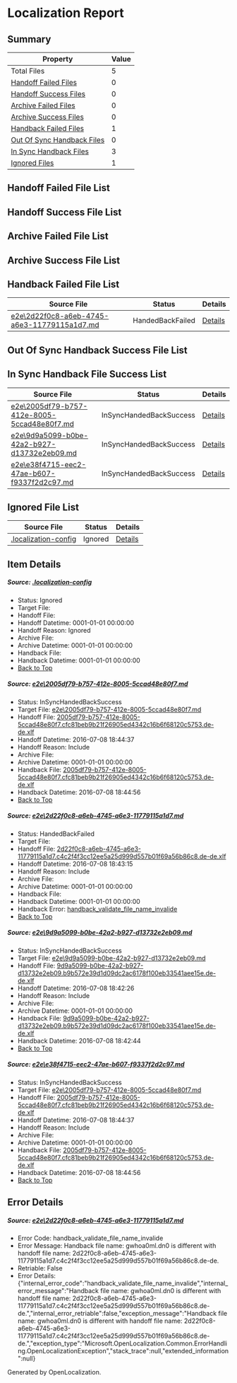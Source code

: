 # <a name='report-top'></a> Localization Report

## Summary
 Property | Value 
 -------- | ----- 
 Total Files | 5
[ Handoff Failed Files ](#handoff-failed-list)| 0
[ Handoff Success Files ](#handoff-success-list)| 0
[ Archive Failed Files ](#archive-failed-list)| 0
[ Archive Success Files ](#archive-success-list)| 0
[ Handback Failed Files ](#handback-failed-list)| 1
[ Out Of Sync Handback Files ](#outofsync-handback-success-list)| 0
[ In Sync Handback Files ](#insync-handback-success-list)| 3
[ Ignored Files ](#ignored-list)| 1

## <a name='handoff-failed-list'></a> Handoff Failed File List

## <a name='handoff-success-list'></a> Handoff Success File List

## <a name='archive-failed-list'></a> Archive Failed File List

## <a name='archive-success-list'></a> Archive Success File List

## <a name='handback-failed-list'></a> Handback Failed File List
 Source File | Status | Details 
 ----------- | ------ | ------- 
 [e2e\2d22f0c8-a6eb-4745-a6e3-11779115a1d7.md](https://github.com/OpenLocalizationTestOrg/oltest/blob/4dc2b434be8174007a0424edb50176b1fcefcf55/e2e/2d22f0c8-a6eb-4745-a6e3-11779115a1d7.md) | HandedBackFailed | [Details](#89dbe36c276717be5a5a523ca1fcd0789aa5d2352)

## <a name='outofsync-handback-success-list'></a> Out Of Sync Handback Success File List

## <a name='insync-handback-success-list'></a> In Sync Handback File Success List
 Source File | Status | Details 
 ----------- | ------ | ------- 
 [e2e\2005df79-b757-412e-8005-5ccad48e80f7.md](https://github.com/OpenLocalizationTestOrg/oltest/blob/f959ef5277caef304c24742a9937f657e70bc940/e2e/2005df79-b757-412e-8005-5ccad48e80f7.md) | InSyncHandedBackSuccess | [Details](#e9f85fc28e2e1f1038066b6c01a99e6449b9abb31)
 [e2e\9d9a5099-b0be-42a2-b927-d13732e2eb09.md](https://github.com/OpenLocalizationTestOrg/oltest/blob/8f1c7a6febe14ac9917e3a42694cf12d57d98683/e2e/9d9a5099-b0be-42a2-b927-d13732e2eb09.md) | InSyncHandedBackSuccess | [Details](#8b28247154487463fe2b19c3a25ae0736b599c373)
 [e2e\e38f4715-eec2-47ae-b607-f9337f2d2c97.md](https://github.com/OpenLocalizationTestOrg/oltest/blob/f959ef5277caef304c24742a9937f657e70bc940/e2e/e38f4715-eec2-47ae-b607-f9337f2d2c97.md) | InSyncHandedBackSuccess | [Details](#e9f85fc28e2e1f1038066b6c01a99e6449b9abb34)

## <a name='ignored-list'></a> Ignored File List
 Source File | Status | Details 
 ----------- | ------ | ------- 
 [.localization-config](https://github.com/OpenLocalizationTestOrg/oltest/blob/f959ef5277caef304c24742a9937f657e70bc940/.localization-config) | Ignored | [Details](#3d4f252ac210baf56311d7e97dcc2db10974dbd20)

## Item Details
##### <a name='3d4f252ac210baf56311d7e97dcc2db10974dbd20'></a> Source: [.localization-config](https://github.com/OpenLocalizationTestOrg/oltest/blob/f959ef5277caef304c24742a9937f657e70bc940/.localization-config)
* Status: Ignored
* Target File: 
* Handoff File: 
* Handoff Datetime: 0001-01-01 00:00:00
* Handoff Reason: Ignored
* Archive File: 
* Archive Datetime: 0001-01-01 00:00:00
* Handback File: 
* Handback Datetime: 0001-01-01 00:00:00
* [Back to Top](#report-top)

##### <a name='e9f85fc28e2e1f1038066b6c01a99e6449b9abb31'></a> Source: [e2e\2005df79-b757-412e-8005-5ccad48e80f7.md](https://github.com/OpenLocalizationTestOrg/oltest/blob/f959ef5277caef304c24742a9937f657e70bc940/e2e/2005df79-b757-412e-8005-5ccad48e80f7.md)
* Status: InSyncHandedBackSuccess
* Target File: [e2e\2005df79-b757-412e-8005-5ccad48e80f7.md](https://github.com/OpenLocalizationTestOrg/oltest-dede-fly/blob/f17e913d821583024256e29cccf5ba4931830983/e2e/2005df79-b757-412e-8005-5ccad48e80f7.md)
* Handoff File: [2005df79-b757-412e-8005-5ccad48e80f7.cfc81beb9b21f26905ed4342c16b6f68120c5753.de-de.xlf](https://github.com/OpenLocalizationTestOrg/olhandoff-e2e/blob/610740ea83761cc64d580685267181a7925122e7/ol-handoff/OpenLocalizationTestOrg/oltest-dede-fly/ci/ht/2005df79-b757-412e-8005-5ccad48e80f7.cfc81beb9b21f26905ed4342c16b6f68120c5753.de-de.xlf)
* Handoff Datetime: 2016-07-08 18:44:37
* Handoff Reason: Include
* Archive File: 
* Archive Datetime: 0001-01-01 00:00:00
* Handback File: [2005df79-b757-412e-8005-5ccad48e80f7.cfc81beb9b21f26905ed4342c16b6f68120c5753.de-de.xlf](https://github.com/OpenLocalizationTestOrg/olhandback-e2e/blob/fc07f178663b6aa8bfea33f97c2fa72227c0db21/ol-handback/OpenLocalizationTestOrg/oltest-dede-fly/ci/ht/2005df79-b757-412e-8005-5ccad48e80f7.cfc81beb9b21f26905ed4342c16b6f68120c5753.de-de.xlf)
* Handback Datetime: 2016-07-08 18:44:56
* [Back to Top](#report-top)

##### <a name='89dbe36c276717be5a5a523ca1fcd0789aa5d2352'></a> Source: [e2e\2d22f0c8-a6eb-4745-a6e3-11779115a1d7.md](https://github.com/OpenLocalizationTestOrg/oltest/blob/4dc2b434be8174007a0424edb50176b1fcefcf55/e2e/2d22f0c8-a6eb-4745-a6e3-11779115a1d7.md)
* Status: HandedBackFailed
* Target File: 
* Handoff File: [2d22f0c8-a6eb-4745-a6e3-11779115a1d7.c4c2f4f3cc12ee5a25d999d557b01f69a56b86c8.de-de.xlf](https://github.com/OpenLocalizationTestOrg/olhandoff-e2e/blob/7a519aa6008c2e2d7cdb148e210d1671a48aa7d8/ol-handoff/OpenLocalizationTestOrg/oltest-dede-fly/ci/ht/2d22f0c8-a6eb-4745-a6e3-11779115a1d7.c4c2f4f3cc12ee5a25d999d557b01f69a56b86c8.de-de.xlf)
* Handoff Datetime: 2016-07-08 18:43:15
* Handoff Reason: Include
* Archive File: 
* Archive Datetime: 0001-01-01 00:00:00
* Handback File: 
* Handback Datetime: 0001-01-01 00:00:00
* Handback Error: [handback_validate_file_name_invalide](#89dbe36c276717be5a5a523ca1fcd0789aa5d2352handback_validate_file_name_invalide)
* [Back to Top](#report-top)

##### <a name='8b28247154487463fe2b19c3a25ae0736b599c373'></a> Source: [e2e\9d9a5099-b0be-42a2-b927-d13732e2eb09.md](https://github.com/OpenLocalizationTestOrg/oltest/blob/8f1c7a6febe14ac9917e3a42694cf12d57d98683/e2e/9d9a5099-b0be-42a2-b927-d13732e2eb09.md)
* Status: InSyncHandedBackSuccess
* Target File: [e2e\9d9a5099-b0be-42a2-b927-d13732e2eb09.md](https://github.com/OpenLocalizationTestOrg/oltest-dede-fly/blob/f5755fae8fb6154ceda88420649f9f7651d52d09/e2e/9d9a5099-b0be-42a2-b927-d13732e2eb09.md)
* Handoff File: [9d9a5099-b0be-42a2-b927-d13732e2eb09.b9b572e39d1d09dc2ac6178f100eb33541aee15e.de-de.xlf](https://github.com/OpenLocalizationTestOrg/olhandoff-e2e/blob/f28ff6071bb04a71d43cb7b41ed0a6ccf3c350d8/ol-handoff/OpenLocalizationTestOrg/oltest-dede-fly/ci/ht/9d9a5099-b0be-42a2-b927-d13732e2eb09.b9b572e39d1d09dc2ac6178f100eb33541aee15e.de-de.xlf)
* Handoff Datetime: 2016-07-08 18:42:26
* Handoff Reason: Include
* Archive File: 
* Archive Datetime: 0001-01-01 00:00:00
* Handback File: [9d9a5099-b0be-42a2-b927-d13732e2eb09.b9b572e39d1d09dc2ac6178f100eb33541aee15e.de-de.xlf](https://github.com/OpenLocalizationTestOrg/olhandback-e2e/blob/b7d6fdc2c258e1275de89d577c2c6d84d59011cd/ol-handback/OpenLocalizationTestOrg/oltest-dede-fly/ci/ht/9d9a5099-b0be-42a2-b927-d13732e2eb09.b9b572e39d1d09dc2ac6178f100eb33541aee15e.de-de.xlf)
* Handback Datetime: 2016-07-08 18:42:44
* [Back to Top](#report-top)

##### <a name='e9f85fc28e2e1f1038066b6c01a99e6449b9abb34'></a> Source: [e2e\e38f4715-eec2-47ae-b607-f9337f2d2c97.md](https://github.com/OpenLocalizationTestOrg/oltest/blob/f959ef5277caef304c24742a9937f657e70bc940/e2e/e38f4715-eec2-47ae-b607-f9337f2d2c97.md)
* Status: InSyncHandedBackSuccess
* Target File: [e2e\2005df79-b757-412e-8005-5ccad48e80f7.md](https://github.com/OpenLocalizationTestOrg/oltest-dede-fly/blob/f17e913d821583024256e29cccf5ba4931830983/e2e/2005df79-b757-412e-8005-5ccad48e80f7.md)
* Handoff File: [2005df79-b757-412e-8005-5ccad48e80f7.cfc81beb9b21f26905ed4342c16b6f68120c5753.de-de.xlf](https://github.com/OpenLocalizationTestOrg/olhandoff-e2e/blob/610740ea83761cc64d580685267181a7925122e7/ol-handoff/OpenLocalizationTestOrg/oltest-dede-fly/ci/ht/2005df79-b757-412e-8005-5ccad48e80f7.cfc81beb9b21f26905ed4342c16b6f68120c5753.de-de.xlf)
* Handoff Datetime: 2016-07-08 18:44:37
* Handoff Reason: Include
* Archive File: 
* Archive Datetime: 0001-01-01 00:00:00
* Handback File: [2005df79-b757-412e-8005-5ccad48e80f7.cfc81beb9b21f26905ed4342c16b6f68120c5753.de-de.xlf](https://github.com/OpenLocalizationTestOrg/olhandback-e2e/blob/fc07f178663b6aa8bfea33f97c2fa72227c0db21/ol-handback/OpenLocalizationTestOrg/oltest-dede-fly/ci/ht/2005df79-b757-412e-8005-5ccad48e80f7.cfc81beb9b21f26905ed4342c16b6f68120c5753.de-de.xlf)
* Handback Datetime: 2016-07-08 18:44:56
* [Back to Top](#report-top)


## Error Details
##### <a name='89dbe36c276717be5a5a523ca1fcd0789aa5d2352handback_validate_file_name_invalide'></a> Source: [e2e\2d22f0c8-a6eb-4745-a6e3-11779115a1d7.md](#89dbe36c276717be5a5a523ca1fcd0789aa5d2352)
* Error Code: handback_validate_file_name_invalide
* Error Message: Handback file name: gwhoa0ml.dn0 is different with handoff file name: 2d22f0c8-a6eb-4745-a6e3-11779115a1d7.c4c2f4f3cc12ee5a25d999d557b01f69a56b86c8.de-de.
* Retriable: False
* Error Details: {"internal_error_code":"handback_validate_file_name_invalide","internal_error_message":"Handback file name: gwhoa0ml.dn0 is different with handoff file name: 2d22f0c8-a6eb-4745-a6e3-11779115a1d7.c4c2f4f3cc12ee5a25d999d557b01f69a56b86c8.de-de.","internal_error_retriable":false,"exception_message":"Handback file name: gwhoa0ml.dn0 is different with handoff file name: 2d22f0c8-a6eb-4745-a6e3-11779115a1d7.c4c2f4f3cc12ee5a25d999d557b01f69a56b86c8.de-de.","exception_type":"Microsoft.OpenLocalization.Common.ErrorHandling.OpenLocalizationException","stack_trace":null,"extended_information":null}


Generated by OpenLocalization.
